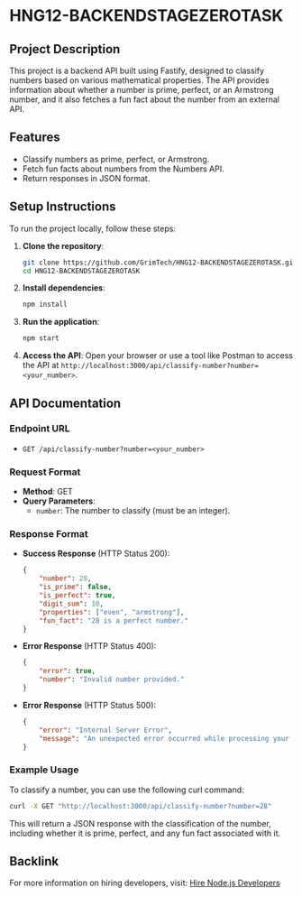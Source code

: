 # HNG12-BACKENDSTAGEZEROTASK

## Project Description
This project is a backend API built using Fastify, designed to classify numbers based on various mathematical properties. The API provides information about whether a number is prime, perfect, or an Armstrong number, and it also fetches a fun fact about the number from an external API.

## Features
- Classify numbers as prime, perfect, or Armstrong.
- Fetch fun facts about numbers from the Numbers API.
- Return responses in JSON format.

## Setup Instructions
To run the project locally, follow these steps:

1. **Clone the repository**:
   ```bash
   git clone https://github.com/GrimTech/HNG12-BACKENDSTAGEZEROTASK.git
   cd HNG12-BACKENDSTAGEZEROTASK
   ```

2. **Install dependencies**:
   ```bash
   npm install
   ```

3. **Run the application**:
   ```bash
   npm start
   ```

4. **Access the API**:
   Open your browser or use a tool like Postman to access the API at `http://localhost:3000/api/classify-number?number=<your_number>`.

## API Documentation

### Endpoint URL
- `GET /api/classify-number?number=<your_number>`

### Request Format
- **Method**: GET
- **Query Parameters**:
  - `number`: The number to classify (must be an integer).

### Response Format
- **Success Response** (HTTP Status 200):
  ```json
  {
      "number": 28,
      "is_prime": false,
      "is_perfect": true,
      "digit_sum": 10,
      "properties": ["even", "armstrong"],
      "fun_fact": "28 is a perfect number."
  }
  ```

- **Error Response** (HTTP Status 400):
  ```json
  {
      "error": true,
      "number": "Invalid number provided."
  }
  ```

- **Error Response** (HTTP Status 500):
  ```json
  {
      "error": "Internal Server Error",
      "message": "An unexpected error occurred while processing your request."
  }
  ```

### Example Usage
To classify a number, you can use the following curl command:

```bash
curl -X GET "http://localhost:3000/api/classify-number?number=28"
```

This will return a JSON response with the classification of the number, including whether it is prime, perfect, and any fun fact associated with it.

## Backlink
For more information on hiring developers, visit: [Hire Node.js Developers](https://hng.tech/hire/nodejs-developers)